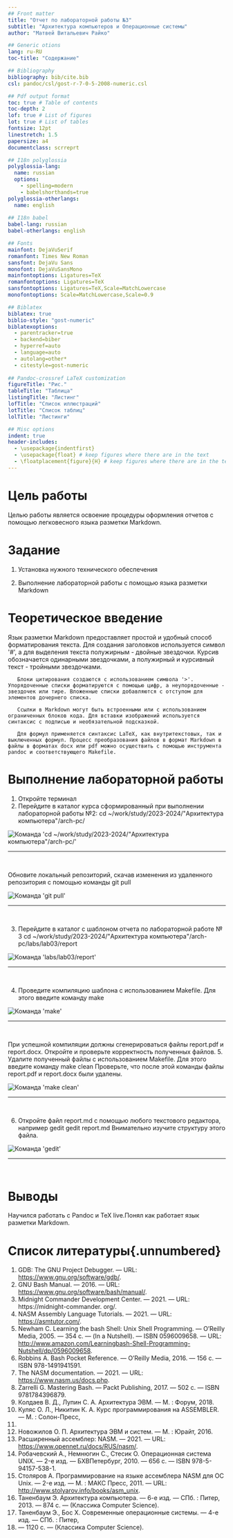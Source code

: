 ```yaml
---
## Front matter
title: "Отчет по лабораторной работы №3"
subtitle: "Архитектура компьютеров и Операционные системы"
author: "Матвей Витальевич Райко"

## Generic otions
lang: ru-RU
toc-title: "Содержание"

## Bibliography
bibliography: bib/cite.bib
csl: pandoc/csl/gost-r-7-0-5-2008-numeric.csl

## Pdf output format
toc: true # Table of contents
toc-depth: 2
lof: true # List of figures
lot: true # List of tables
fontsize: 12pt
linestretch: 1.5
papersize: a4
documentclass: scrreprt

## I18n polyglossia
polyglossia-lang:
  name: russian
  options:
	- spelling=modern
	- babelshorthands=true
polyglossia-otherlangs:
  name: english
  
## I18n babel
babel-lang: russian
babel-otherlangs: english

## Fonts
mainfont: DejaVuSerif
romanfont: Times New Roman
sansfont: DejaVu Sans
monofont: DejaVuSansMono
mainfontoptions: Ligatures=TeX
romanfontoptions: Ligatures=TeX
sansfontoptions: Ligatures=TeX,Scale=MatchLowercase
monofontoptions: Scale=MatchLowercase,Scale=0.9

## Biblatex
biblatex: true
biblio-style: "gost-numeric"
biblatexoptions:
  - parentracker=true
  - backend=biber
  - hyperref=auto
  - language=auto
  - autolang=other*
  - citestyle=gost-numeric
  
## Pandoc-crossref LaTeX customization
figureTitle: "Рис."
tableTitle: "Таблица"
listingTitle: "Листинг"
lofTitle: "Список иллюстраций"
lotTitle: "Список таблиц"
lolTitle: "Листинги"

## Misc options
indent: true
header-includes:
  - \usepackage{indentfirst}
  - \usepackage{float} # keep figures where there are in the text
  - \floatplacement{figure}{H} # keep figures where there are in the text
---
```


# Цель работы

Целью работы является освоение процедуры оформления отчетов с помощью легковесного
языка разметки Markdown.

# Задание

1. Установка нужного технического обеспечения 

2. Выполнение лабораторной работы с помощью языка разметки Markdown 


# Теоретическое введение

Язык разметки Markdown предоставляет простой и удобный способ форматирования текста. Для создания заголовков используется символ '#', а для выделения текста полужирным - двойные звездочки. Курсив обозначается одинарными звездочками, а полужирный и курсивный текст - тройными звездочками. 

       Блоки цитирования создаются с использованием символа '>'. Упорядоченные списки форматируются с помощью цифр, а неупорядоченные - звездочек или тире. Вложенные списки добавляются с отступом для элементов дочернего списка. 

       Ссылки в Markdown могут быть встроенными или с использованием ограниченных блоков кода. Для вставки изображений используется синтаксис с подписью и необязательной подсказкой. 

       Для формул применяется синтаксис LaTeX, как внутритекстовых, так и выключенных формул. Процесс преобразования файлов в формат Markdown в файлы в форматах docx или pdf можно осуществить с помощью инструмента pandoc и соответствующего Makefile.


# Выполнение лабораторной работы

1. Откройте терминал
2. Перейдите в каталог курса сформированный при выполнении лабораторной работы
№2:
cd ~/work/study/2023-2024/"Архитектура компьютера"/arch-pc/

![Команда 'cd ~/work/study/2023-2024/"Архитектура компьютера"/arch-pc/'](image/cd~workstudy2023-2024"Архитектуракомпьютера"arch-pc.jpg)<hr><br>

Обновите локальный репозиторий, скачав изменения из удаленного репозитория с помощью команды
git pull

![Команда 'git pull'](image/gitpull.jpg)<hr><br>

3. Перейдите в каталог с шаблоном отчета по лабораторной работе № 3
cd ~/work/study/2023-2024/"Архитектура компьютера"/arch-pc/labs/lab03/report

![Команда 'labs/lab03/report'](image/cdlabslab03report.jpg)<hr><br>

4. Проведите компиляцию шаблона с использованием Makefile. Для этого введите команду
make

![Команда 'make'](image/make.jpg)<hr><br>

При успешной компиляции должны сгенерироваться файлы report.pdf и report.docx.
Откройте и проверьте корректность полученных файлов.
5. Удалите полученный файлы с использованием Makefile. Для этого введите команду
make clean
Проверьте, что после этой команды файлы report.pdf и report.docx были удалены.

![Команда 'make clean'](image/makeclean.jpg)<hr><br>

6. Откройте файл report.md c помощью любого текстового редактора, например gedit
gedit report.md
Внимательно изучите структуру этого файла.

![Команда 'gedit'](image/getid.jpg)<hr><br>

# Выводы

Научился работать с Pandoc и TeX live.Понял как работает язык разметки Markdown.

# Список литературы{.unnumbered}

1. GDB: The GNU Project Debugger. — URL: https://www.gnu.org/software/gdb/.
2. GNU Bash Manual. — 2016. — URL: https://www.gnu.org/software/bash/manual/.
3. Midnight Commander Development Center. — 2021. — URL: https://midnight-commander.
org/.
4. NASM Assembly Language Tutorials. — 2021. — URL: https://asmtutor.com/.
5. Newham C. Learning the bash Shell: Unix Shell Programming. — O’Reilly Media, 2005. —
354 с. — (In a Nutshell). — ISBN 0596009658. — URL: http://www.amazon.com/Learningbash-Shell-Programming-Nutshell/dp/0596009658.
6. Robbins A. Bash Pocket Reference. — O’Reilly Media, 2016. — 156 с. — ISBN 978-1491941591.
7. The NASM documentation. — 2021. — URL: https://www.nasm.us/docs.php.
8. Zarrelli G. Mastering Bash. — Packt Publishing, 2017. — 502 с. — ISBN 9781784396879.
9. Колдаев В. Д., Лупин С. А. Архитектура ЭВМ. — М. : Форум, 2018.
10. Куляс О. Л., Никитин К. А. Курс программирования на ASSEMBLER. — М. : Солон-Пресс,
2017.
11. Новожилов О. П. Архитектура ЭВМ и систем. — М. : Юрайт, 2016.
12. Расширенный ассемблер: NASM. — 2021. — URL: https://www.opennet.ru/docs/RUS/nasm/.
13. Робачевский А., Немнюгин С., Стесик О. Операционная система UNIX. — 2-е изд. — БХВПетербург, 2010. — 656 с. — ISBN 978-5-94157-538-1.
14. Столяров А. Программирование на языке ассемблера NASM для ОС Unix. — 2-е изд. —
М. : МАКС Пресс, 2011. — URL: http://www.stolyarov.info/books/asm_unix.
15. Таненбаум Э. Архитектура компьютера. — 6-е изд. — СПб. : Питер, 2013. — 874 с. —
(Классика Computer Science).
16. Таненбаум Э., Бос Х. Современные операционные системы. — 4-е изд. — СПб. : Питер,
2015. — 1120 с. — (Классика Computer Science).


